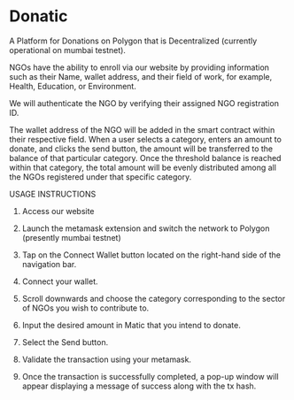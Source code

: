 # Donatic
A Platform for Donations on Polygon that is Decentralized (currently operational on mumbai testnet).

NGOs have the ability to enroll via our website by providing information such as their Name, wallet address, and their field of work, for example, Health, Education, or Environment.

We will authenticate the NGO by verifying their assigned NGO registration ID.

The wallet address of the NGO will be added in the smart contract within their respective field. When a user selects a category, enters an amount to donate, and clicks the send button, the amount will be transferred to the balance of that particular category. Once the threshold balance is reached within that category, the total amount will be evenly distributed among all the NGOs registered under that specific category.



USAGE INSTRUCTIONS

1. Access our website

2. Launch the metamask extension and switch the network to Polygon (presently mumbai testnet)

3. Tap on the Connect Wallet button located on the right-hand side of the navigation bar.

4. Connect your wallet.

5. Scroll downwards and choose the category corresponding to the sector of NGOs you wish to contribute to.

6. Input the desired amount in Matic that you intend to donate.

7. Select the Send button.

8. Validate the transaction using your metamask.

9. Once the transaction is successfully completed, a pop-up window will appear displaying a message of success along with the tx hash.
